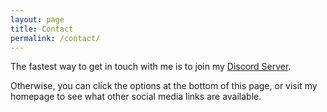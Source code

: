 ```yaml
---
layout: page
title: Contact
permalink: /contact/
---
```


The fastest way to get in touch with me is to join my [Discord Server](https://chat.nhcarrigan.com).

Otherwise, you can click the options at the bottom of this page, or visit my homepage to see what other social media links are available.
